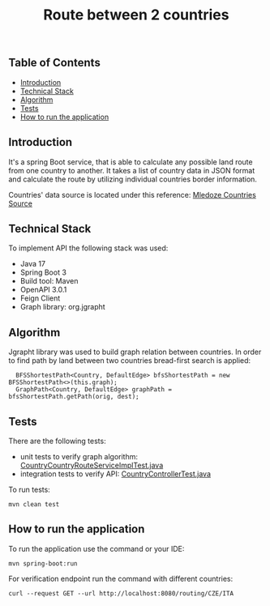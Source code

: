 <h1 align="center"> Route between 2 countries </h1> <br>

<!-- START doctoc generated TOC please keep comment here to allow auto update -->
<!-- DON'T EDIT THIS SECTION, INSTEAD RE-RUN doctoc TO UPDATE -->
## Table of Contents

- [Introduction](#introduction)
- [Technical Stack](#tech-stack)
- [Algorithm](#algorithm)
- [Tests](#tests)
- [How to run the application](#how-to-run-the-application)

<!-- END doctoc generated TOC please keep comment here to allow auto update -->

## Introduction
It's a spring Boot service, that is able to calculate any possible land
route from one country to another. It takes a list of country data in JSON format
and calculate the route by utilizing individual countries border information.

Countries' data source is located under this reference: [Mledoze Countries Source](https://raw.githubusercontent.com/mledoze/countries/master/countries.json)

## Technical Stack
To implement API the following stack was used:
- Java 17
- Spring Boot 3
- Build tool: Maven
- OpenAPI 3.0.1
- Feign Client
- Graph library: org.jgrapht

## Algorithm
Jgrapht library was used to build graph relation between countries.
In order to find path by land between two countries bread-first search is applied:
```shell
  BFSShortestPath<Country, DefaultEdge> bfsShortestPath = new BFSShortestPath<>(this.graph);
  GraphPath<Country, DefaultEdge> graphPath = bfsShortestPath.getPath(orig, dest);
```

## Tests
There are the following tests:
- unit tests to verify graph algorithm: [CountryCountryRouteServiceImplTest.java](src%2Ftest%2Fjava%2Fcom%2Fexample%2Fcountryborders%2Fservice%2Fimpl%2FCountryCountryRouteServiceImplTest.java)
- integration tests to verify API: [CountryControllerTest.java](src%2Ftest%2Fjava%2Fcom%2Fexample%2Fcountryborders%2Fcontroller%2FCountryControllerTest.java)

To run tests:
```shell
mvn clean test
```

## How to run the application
To run the application use the command or your IDE:
```shell
mvn spring-boot:run
```

For verification endpoint run the command with different countries:
```shell
curl --request GET --url http://localhost:8080/routing/CZE/ITA
```
